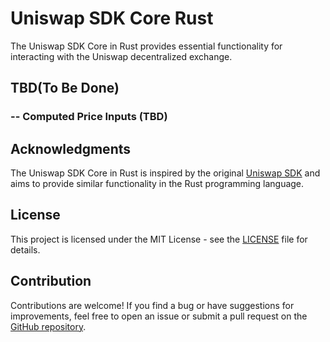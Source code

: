 # Uniswap SDK Core Rust

The Uniswap SDK Core in Rust provides essential functionality for interacting with the Uniswap decentralized exchange.

## TBD(To Be Done)
### -- Computed Price Inputs (TBD)

## Acknowledgments

The Uniswap SDK Core in Rust is inspired by the original [Uniswap SDK]() and aims to provide similar functionality in the Rust programming language.

## License

This project is licensed under the MIT License - see the [LICENSE](https://github.com/Uniswap/sdk-core/tree/main) file for details.

## Contribution

Contributions are welcome! If you find a bug or have suggestions for improvements, feel free to open an issue or submit a pull request on the [GitHub repository](https://github.com/malik672/uniswap-sdk-core-rust).
